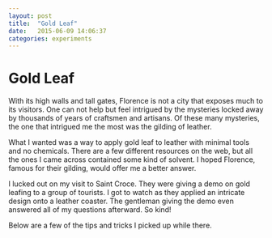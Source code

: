 ```yaml
---
layout: post
title:  "Gold Leaf"
date:   2015-06-09 14:06:37
categories: experiments
---
```


# Gold Leaf

With its high walls and tall gates, Florence is not a city that exposes much to its visitors. One can not help but feel intrigued by the mysteries locked away by thousands of years of craftsmen and artisans. Of these many mysteries, the one that intrigued me the most was the gilding of leather.

What I wanted was a way to apply gold leaf to leather with minimal tools and no chemicals. There are a few different resources on the web, but all the ones I came across contained some kind of solvent. I hoped Florence, famous for their gilding, would offer me a better answer.

I lucked out on my visit to Saint Croce. They were giving a demo on gold leafing to a group of tourists. I got to watch as they applied an intricate design onto a leather coaster. The gentleman giving the demo even answered all of my questions afterward. So kind!

Below are a few of the tips and tricks I picked up while there.
